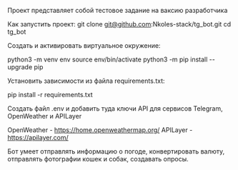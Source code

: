 Проект представляет собой тестовое задание на ваксию разработчика

Как запустить проект:
git clone git@github.com:Nkoles-stack/tg_bot.git
cd tg_bot

Cоздать и активировать виртуальное окружение:

python3 -m venv env
source env/bin/activate
python3 -m pip install --upgrade pip

Установить зависимости из файла requirements.txt:

pip install -r requirements.txt

Создать файл .env и добавить туда ключи API для сервисов Telegram, OpenWeather и APILayer

OpenWeather - https://home.openweathermap.org/
APILayer - https://apilayer.com/

Бот умеет отправлять информацию о погоде, конвертировать валюту, отправлять фотографии кошек и собак, создавать опросы.
